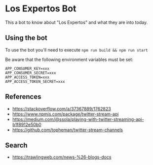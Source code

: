 # Los Expertos Bot

This a bot to know about "Los Expertos" and what they are into today.

## Using the bot

To use the bot you'll need to execute `npm run build && npm run start`

Be aware that the following environment variables must be set:

```
APP_CONSUMER_KEY=xxx
APP_CONSUMER_SECRET=xxx
APP_ACCESS_TOKEN=xxx
APP_ACCESS_TOKEN_SECRET=xxx
```

## References

- https://stackoverflow.com/a/37367889/1762823
- https://www.npmjs.com/package/twitter-stream-api
- https://medium.com/@ssola/playing-with-twitter-streaming-api-b1f8912e50b0
- https://github.com/topheman/twitter-stream-channels

## Search

- https://trawlingweb.com/news-%26-blogs-docs
